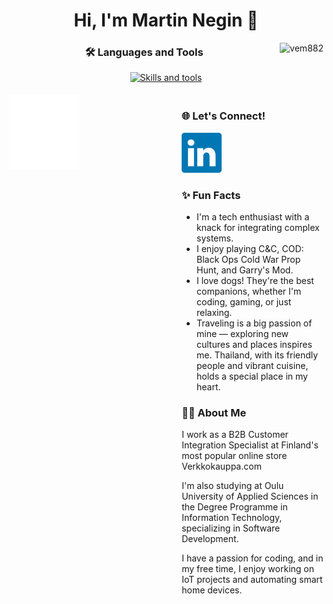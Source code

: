 <h1 align="center">Hi, I'm Martin Negin 👋</h1>
<img align="right" src="https://komarev.com/ghpvc/?username=vem882&label=Profile%20views&color=0e75b6&style=flat" alt="vem882" />

<h3 align="center">🛠️ Languages and Tools</h3>

<p align="center">
  <a href="https://skillicons.dev">
    <img src="https://skillicons.dev/icons?i=aws,azure,cpp,cmake,docker,git,github,js,linux,mysql,py,dotnet,unreal,pycharm,cloudflare,arduino,apple,bash,cpp,css,express,kubernetes,md,nginx,nodejs,npm,php,postman,react,raspberrypi,redis,vue,wordpress,yarn,vscode,ubuntu,windows,debian,terraform,swift,qt,powershell,mongodb,lua,java,html,githubactions,cmake" alt="Skills and tools"/>
  </a>
</p>

<div style="display: flex; justify-content: space-between; align-items: flex-start; margin-top: 20px;">
    <!-- Left Column: Metrics -->
    <div style="flex: 1; max-width: 45%;">
        <img align="left" width="50%" alt="if you see this, it means my metrics are not working" src="https://raw.githubusercontent.com/vem882/vem882/refs/heads/main/github-metrics.svg">
    </div>
 <div style="flex: 1; max-width: 45%; text-align: left; margin-left: 20px;">
        <h3>🌐 Let's Connect!</h3>
        <p>
            <a href="https://www.linkedin.com/in/mrnegin/" target="_blank" style="text-decoration: none;">
                <img src="https://raw.githubusercontent.com/CLorant/readme-social-icons/main/large/filled/linkedin.svg" alt="LinkedIn">
            </a>
        </p>
        
  <h3>✨ Fun Facts</h3>
        <ul>
            <li>I'm a tech enthusiast with a knack for integrating complex systems.</li>
            <li>I enjoy playing C&C, COD: Black Ops Cold War Prop Hunt, and Garry's Mod.</li>
            <li>I love dogs! They're the best companions, whether I'm coding, gaming, or just relaxing. </li>
            <li>Traveling is a big passion of mine — exploring new cultures and places inspires me. Thailand, with its friendly people and vibrant cuisine, holds a special place in my heart.</li>
        </ul>
        
  <h3>🧑‍💻 About Me</h3>
        <p>
            I work as a B2B Customer Integration Specialist at Finland's most popular online store Verkkokauppa.com  </p>
           <p> I'm also studying at Oulu University of Applied Sciences in the Degree Programme in Information Technology, specializing in Software Development.</p>
           <p> I have a passion for coding, and in my free time, I enjoy working on IoT projects and automating smart home devices.</p>
        </p>
    </div>
</div>
